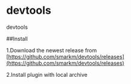 # devtools
devtools


##Install

1.Download the newest release from [https://github.com/smarkm/devtools/releases](https://github.com/smarkm/devtools/releases)

2.Install plugin with local archive